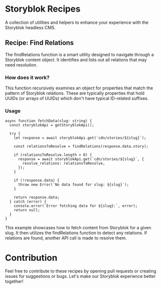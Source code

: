 # Storyblok Recipes
A collection of utilities and helpers to enhance your experience with the Storyblok headless CMS.

## Recipe: Find Relations
The findRelations function is a smart utility designed to navigate through a Storyblok content object. It identifies and lists out all relations that may need resolution.

### How does it work?
This function recursively examines an object for properties that match the pattern of Storyblok relations. These are typically properties that hold UUIDs (or arrays of UUIDs) which don't have typical ID-related suffixes.

### Usage

```
async function fetchData(slug: string) {
  const storyblokApi = getStoryblokApi();

  try {
    let response = await storyblokApi.get(`cdn/stories/${slug}`);

    const relationsToResolve = findRelations(response.data.story);

    if (relationsToResolve.length > 0) {
      response = await storyblokApi.get(`cdn/stories/${slug}`, {
        resolve_relations: relationsToResolve,
      });
    }

    if (!response.data) {
      throw new Error(`No data found for slug: ${slug}`);
    }

    return response.data;
  } catch (error) {
    console.error(`Error fetching data for ${slug}:`, error);
    return null;
  }
}

```

This example showcases how to fetch content from Storyblok for a given slug. It then utilizes the findRelations function to detect any relations. If relations are found, another API call is made to resolve them.

# Contribution
Feel free to contribute to these recipes by opening pull requests or creating issues for suggestions or bugs. Let's make our Storyblok experience better together!